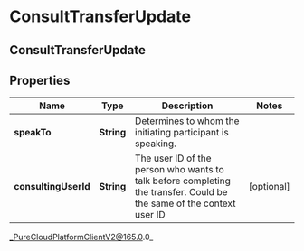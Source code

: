 # ConsultTransferUpdate

## ConsultTransferUpdate

## Properties

|Name | Type | Description | Notes|
|------------ | ------------- | ------------- | -------------|
| **speakTo** | **String** | Determines to whom the initiating participant is speaking. | |
| **consultingUserId** | **String** | The user ID of the person who wants to talk before completing the transfer. Could be the same of the context user ID | [optional] |



_PureCloudPlatformClientV2@165.0.0_
